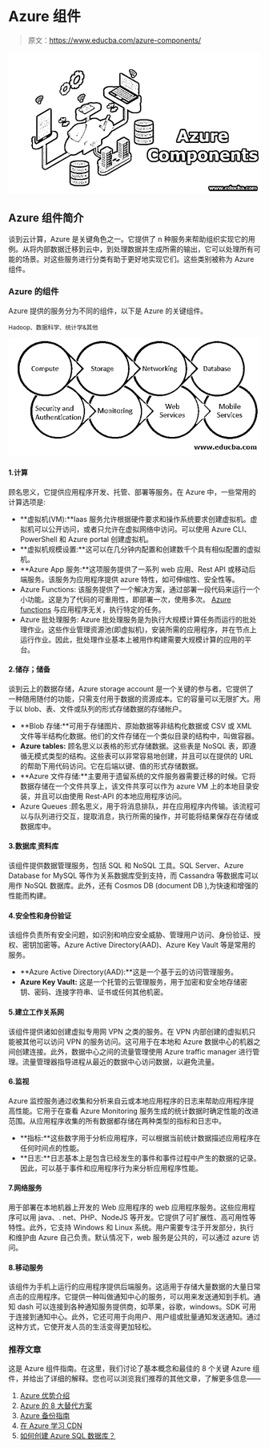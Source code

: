 # Azure 组件

> 原文：<https://www.educba.com/azure-components/>

![Azure Components](img/3e7ce6a489f5a803c9cf84ff0aadb337.png)



## Azure 组件简介

谈到云计算，Azure 是关键角色之一。它提供了 n 种服务来帮助组织实现它的用例。从将内部数据迁移到云中，到处理数据并生成所需的输出，它可以处理所有可能的场景。对这些服务进行分类有助于更好地实现它们。这些类别被称为 Azure 组件。

### Azure 的组件

Azure 提供的服务分为不同的组件，以下是 Azure 的关键组件。

<small>Hadoop、数据科学、统计学&其他</small>

![Azure Components](img/a9d8f7969e8561fd4ca7a2482a596507.png)



#### 1.计算

顾名思义，它提供应用程序开发、托管、部署等服务。在 Azure 中，一些常用的计算选项是:

*   **虚拟机(VM):**Iaas 服务允许根据硬件要求和操作系统要求创建虚拟机。虚拟机可以公开访问，或者只允许在虚拟网络中访问。可以使用 Azure CLI、PowerShell 和 Azure portal 创建虚拟机。
*   **虚拟机规模设置:**这可以在几分钟内配置和创建数千个具有相似配置的虚拟机。
*   **Azure App 服务:**这项服务提供了一系列 web 应用、Rest API 或移动后端服务。该服务为应用程序提供 azure 特性，如可伸缩性、安全性等。
*   Azure Functions: 该服务提供了一个解决方案，通过部署一段代码来运行一个小功能。这是为了代码的可重用性，即部署一次，使用多次。 [Azure functions](https://www.educba.com/azure-functions/) 与应用程序无关，执行特定的任务。
*   Azure 批处理服务: Azure 批处理服务是为执行大规模计算任务而运行的批处理作业。这些作业管理资源池(即虚拟机)，安装所需的应用程序，并在节点上运行作业。因此，批处理作业基本上被用作构建需要大规模计算的应用的平台。

#### 2.储存；储备

谈到云上的数据存储，Azure storage account 是一个关键的参与者。它提供了一种随用随付的功能，只需支付用于数据的资源成本。它的容量可以无限扩大。用于以 blob、表、文件或队列的形式存储数据的存储帐户。

*   **Blob 存储:**可用于存储图片、原始数据等非结构化数据或 CSV 或 XML 文件等半结构化数据。他们的文件存储在一个类似目录的结构中，叫做容器。
*   **Azure tables:** 顾名思义以表格的形式存储数据。这些表是 NoSQL 表，即遵循无模式类型的结构。这些表可以非常容易地创建，并且可以在提供的 URL 的帮助下用代码访问。它在后端以键、值的形式存储数据。
*   **Azure 文件存储:**主要用于遗留系统的文件服务器需要迁移的时候。它将数据存储在一个文件共享上，该文件共享可以作为 azure VM 上的本地目录安装，并且可以由使用 Rest-API 的本地应用程序访问。
*   Azure Queues :顾名思义，用于将消息排队，并在应用程序内传输。该流程可以与队列进行交互，提取消息，执行所需的操作，并可能将结果保存在存储或数据库中。

#### 3.数据库ˌ资料库

该组件提供数据管理服务，包括 SQL 和 NoSQL 工具。SQL Server、Azure Database for MySQL 等作为关系数据库受到支持，而 Cassandra 等数据库可以用作 NoSQL 数据库。此外，还有 Cosmos DB (document DB ),为快速和增强的性能而构建。

#### 4.安全性和身份验证

该组件负责所有安全问题，如识别和响应安全威胁、管理用户访问、身份验证、授权、密钥加密等。Azure Active Directory(AAD)、Azure Key Vault 等是常用的服务。

*   **Azure Active Directory(AAD):**这是一个基于云的访问管理服务。
*   **Azure Key Vault:** 这是一个托管的云管理服务，用于加密和安全地存储密钥、密码、连接字符串、证书或任何其他机密。

#### 5.建立工作关系网

该组件提供诸如创建虚拟专用网 VPN 之类的服务。在 VPN 内部创建的虚拟机只能被其他可以访问 VPN 的服务访问。这可用于在本地和 Azure 数据中心的机器之间创建连接。此外，数据中心之间的流量管理使用 Azure traffic manager 进行管理。流量管理器指导进程从最近的数据中心访问数据，以避免流量。

#### 6.监视

Azure 监控服务通过收集和分析来自云或本地应用程序的日志来帮助应用程序提高性能。它用于在查看 Azure Monitoring 服务生成的统计数据时确定性能的改进范围。从应用程序收集的所有数据都存储在两种类型的指标和日志中。

*   **指标:**这些数字用于分析应用程序，可以根据当前统计数据描述应用程序在任何时间点的性能。
*   **日志:**日志基本上是包含已经发生的事件和事件过程中产生的数据的记录。因此，可以基于事件和应用程序行为来分析应用程序性能。

#### 7.网络服务

用于部署在本地机器上开发的 Web 应用程序的 web 应用程序服务。这些应用程序可以用 java、. net、PHP、NodeJS 等开发。它提供了可扩展性、高可用性等特性。此外，它支持 Windows 和 Linux 系统。用户需要专注于开发部分，执行和维护由 Azure 自己负责。默认情况下，web 服务是公共的，可以通过 azure 访问。

#### 8.移动服务

该组件为手机上运行的应用程序提供后端服务。这适用于存储大量数据的大量日常点击的应用程序。它提供一种叫做通知中心的服务，可以用来发送通知到手机。通知 dash 可以连接到各种通知服务提供商，如苹果，谷歌，windows。SDK 可用于连接到通知中心。此外，它还可用于向用户、用户组或批量通知发送通知。通过这种方式，它使开发人员的生活变得更加轻松。

### 推荐文章

这是 Azure 组件指南。在这里，我们讨论了基本概念和最佳的 8 个关键 Azure 组件，并给出了详细的解释。您也可以浏览我们推荐的其他文章，了解更多信息——

1.  [Azure 优势介绍](https://www.educba.com/advantages-of-azure/)
2.  [Azure 的 8 大替代方案](https://www.educba.com/alternatives-to-azure/)
3.  [Azure 备份指南](https://www.educba.com/azure-backup/)
4.  [在 Azure 学习 CDN](https://www.educba.com/cdn-in-azure/)
5.  [如何创建 Azure SQL 数据库？](https://www.educba.com/azure-sql-database/)





